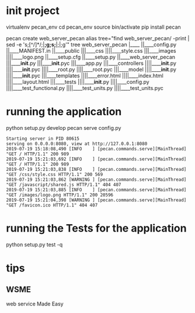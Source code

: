 # init project

virtualenv pecan_env
cd pecan_env
source bin/activate
pip install pecan

pecan create web_server_pecan
alias tree="find web_server_pecan/ -print | sed -e 's;[^/]*/;|____;g;s;____|;|;g'"
tree web_server_pecan
|____
||____config.py
||____MANIFEST.in
||____public
|||____css
||||____style.css
|||____images
||||____logo.png
||____setup.cfg
||____setup.py
||____web_server_pecan
|||______init__.py
|||______init__.pyc
|||____app.py
|||____controllers
||||______init__.py
||||______init__.pyc
||||____root.py
||||____root.pyc
|||____model
||||______init__.py
||||______init__.pyc
|||____templates
||||____error.html
||||____index.html
||||____layout.html
|||____tests
||||______init__.py
||||____config.py
||||____test_functional.py
||||____test_units.py
||||____test_units.pyc

# running the application

python setup.py develop
pecan serve config.py
```
Starting server in PID 80615
serving on 0.0.0.0:8080, view at http://127.0.0.1:8080
2019-07-19 15:18:08,490 [INFO    ] [pecan.commands.serve][MainThread] "GET / HTTP/1.1" 200 989
2019-07-19 15:21:03,692 [INFO    ] [pecan.commands.serve][MainThread] "GET / HTTP/1.1" 200 989
2019-07-19 15:21:03,838 [INFO    ] [pecan.commands.serve][MainThread] "GET /css/style.css HTTP/1.1" 200 569
2019-07-19 15:21:03,862 [WARNING ] [pecan.commands.serve][MainThread] "GET /javascript/shared.js HTTP/1.1" 404 407
2019-07-19 15:21:03,885 [INFO    ] [pecan.commands.serve][MainThread] "GET /images/logo.png HTTP/1.1" 200 20596
2019-07-19 15:21:04,398 [WARNING ] [pecan.commands.serve][MainThread] "GET /favicon.ico HTTP/1.1" 404 407
```

# running the Tests for the application
python setup.py test -q

# tips

## WSME
web service Made Easy

